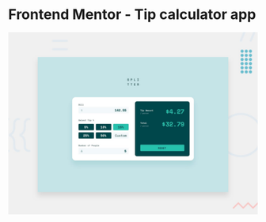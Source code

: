 # Frontend Mentor - Tip calculator app

![Design preview for the Tip calculator app coding challenge](./design/desktop-preview.jpg)


